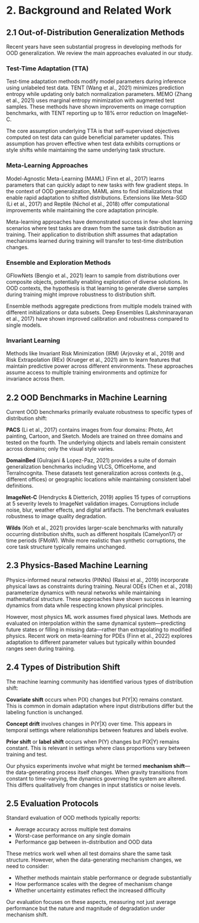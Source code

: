 # 2. Background and Related Work

## 2.1 Out-of-Distribution Generalization Methods

Recent years have seen substantial progress in developing methods for OOD generalization. We review the main approaches evaluated in our study.

### Test-Time Adaptation (TTA)
Test-time adaptation methods modify model parameters during inference using unlabeled test data. TENT (Wang et al., 2021) minimizes prediction entropy while updating only batch normalization parameters. MEMO (Zhang et al., 2021) uses marginal entropy minimization with augmented test samples. These methods have shown improvements on image corruption benchmarks, with TENT reporting up to 18% error reduction on ImageNet-C.

The core assumption underlying TTA is that self-supervised objectives computed on test data can guide beneficial parameter updates. This assumption has proven effective when test data exhibits corruptions or style shifts while maintaining the same underlying task structure.

### Meta-Learning Approaches
Model-Agnostic Meta-Learning (MAML) (Finn et al., 2017) learns parameters that can quickly adapt to new tasks with few gradient steps. In the context of OOD generalization, MAML aims to find initializations that enable rapid adaptation to shifted distributions. Extensions like Meta-SGD (Li et al., 2017) and Reptile (Nichol et al., 2018) offer computational improvements while maintaining the core adaptation principle.

Meta-learning approaches have demonstrated success in few-shot learning scenarios where test tasks are drawn from the same task distribution as training. Their application to distribution shift assumes that adaptation mechanisms learned during training will transfer to test-time distribution changes.

### Ensemble and Exploration Methods
GFlowNets (Bengio et al., 2021) learn to sample from distributions over composite objects, potentially enabling exploration of diverse solutions. In OOD contexts, the hypothesis is that learning to generate diverse samples during training might improve robustness to distribution shift.

Ensemble methods aggregate predictions from multiple models trained with different initializations or data subsets. Deep Ensembles (Lakshminarayanan et al., 2017) have shown improved calibration and robustness compared to single models.

### Invariant Learning
Methods like Invariant Risk Minimization (IRM) (Arjovsky et al., 2019) and Risk Extrapolation (REx) (Krueger et al., 2021) aim to learn features that maintain predictive power across different environments. These approaches assume access to multiple training environments and optimize for invariance across them.

## 2.2 OOD Benchmarks in Machine Learning

Current OOD benchmarks primarily evaluate robustness to specific types of distribution shift:

**PACS** (Li et al., 2017) contains images from four domains: Photo, Art painting, Cartoon, and Sketch. Models are trained on three domains and tested on the fourth. The underlying objects and labels remain consistent across domains; only the visual style varies.

**DomainBed** (Gulrajani & Lopez-Paz, 2021) provides a suite of domain generalization benchmarks including VLCS, OfficeHome, and TerraIncognita. These datasets test generalization across contexts (e.g., different offices) or geographic locations while maintaining consistent label definitions.

**ImageNet-C** (Hendrycks & Dietterich, 2019) applies 15 types of corruptions at 5 severity levels to ImageNet validation images. Corruptions include noise, blur, weather effects, and digital artifacts. The benchmark evaluates robustness to image quality degradation.

**Wilds** (Koh et al., 2021) provides larger-scale benchmarks with naturally occurring distribution shifts, such as different hospitals (Camelyon17) or time periods (FMoW). While more realistic than synthetic corruptions, the core task structure typically remains unchanged.

## 2.3 Physics-Based Machine Learning

Physics-informed neural networks (PINNs) (Raissi et al., 2019) incorporate physical laws as constraints during training. Neural ODEs (Chen et al., 2018) parameterize dynamics with neural networks while maintaining mathematical structure. These approaches have shown success in learning dynamics from data while respecting known physical principles.

However, most physics ML work assumes fixed physical laws. Methods are evaluated on interpolation within the same dynamical system—predicting future states or filling in missing data—rather than extrapolating to modified physics. Recent work on meta-learning for PDEs (Finn et al., 2022) explores adaptation to different parameter values but typically within bounded ranges seen during training.

## 2.4 Types of Distribution Shift

The machine learning community has identified various types of distribution shift:

**Covariate shift** occurs when P(X) changes but P(Y|X) remains constant. This is common in domain adaptation where input distributions differ but the labeling function is unchanged.

**Concept drift** involves changes in P(Y|X) over time. This appears in temporal settings where relationships between features and labels evolve.

**Prior shift** or **label shift** occurs when P(Y) changes but P(X|Y) remains constant. This is relevant in settings where class proportions vary between training and test.

Our physics experiments involve what might be termed **mechanism shift**—the data-generating process itself changes. When gravity transitions from constant to time-varying, the dynamics governing the system are altered. This differs qualitatively from changes in input statistics or noise levels.

## 2.5 Evaluation Protocols

Standard evaluation of OOD methods typically reports:
- Average accuracy across multiple test domains
- Worst-case performance on any single domain
- Performance gap between in-distribution and OOD data

These metrics work well when all test domains share the same task structure. However, when the data-generating mechanism changes, we need to consider:
- Whether methods maintain stable performance or degrade substantially
- How performance scales with the degree of mechanism change
- Whether uncertainty estimates reflect the increased difficulty

Our evaluation focuses on these aspects, measuring not just average performance but the nature and magnitude of degradation under mechanism shift.